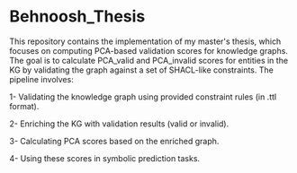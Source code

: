 # Behnoosh_Thesis
This repository contains the implementation of my master's thesis, which focuses on computing PCA-based validation scores for knowledge graphs. The goal is to calculate PCA_valid and PCA_invalid scores for entities in the KG by validating the graph against a set of SHACL-like constraints.
The pipeline involves:

1- Validating the knowledge graph using provided constraint rules (in .ttl format).

2- Enriching the KG with validation results (valid or invalid).

3- Calculating PCA scores based on the enriched graph.

4- Using these scores in symbolic prediction tasks.
